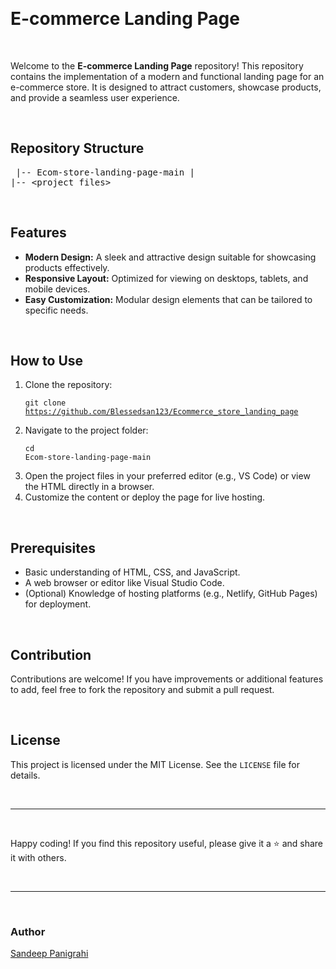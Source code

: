    <br> <h1>E-commerce Landing Page</h1>
<br>
    <p>Welcome to the <strong>E-commerce Landing Page</strong> repository! This repository contains the implementation of a modern and functional landing page for an e-commerce store. It is designed to attract customers, showcase products, and provide a seamless user experience.</p>
<br>
    <h2>Repository Structure</h2>
    <pre>
|-- Ecom-store-landing-page-main
|   |-- &lt;project files&gt;
    </pre>
<br>
    <h2>Features</h2>
    <ul>
        <li><strong>Modern Design:</strong> A sleek and attractive design suitable for showcasing products effectively.</li>
        <li><strong>Responsive Layout:</strong> Optimized for viewing on desktops, tablets, and mobile devices.</li>
        <li><strong>Easy Customization:</strong> Modular design elements that can be tailored to specific needs.</li>
    </ul>
<br>
    <h2>How to Use</h2>
    <ol>
        <li>Clone the repository:
            <pre><code>git clone https://github.com/Blessedsan123/Ecommerce_store_landing_page</code></pre>
        </li>
        <li>Navigate to the project folder:
            <pre><code>cd Ecom-store-landing-page-main</code></pre>
        </li>
        <li>Open the project files in your preferred editor (e.g., VS Code) or view the HTML directly in a browser.</li>
        <li>Customize the content or deploy the page for live hosting.</li>
    </ol>
<br>
    <h2>Prerequisites</h2>
    <ul>
        <li>Basic understanding of HTML, CSS, and JavaScript.</li>
        <li>A web browser or editor like Visual Studio Code.</li>
        <li>(Optional) Knowledge of hosting platforms (e.g., Netlify, GitHub Pages) for deployment.</li>
    </ul>
<br>
    <h2>Contribution</h2>
    <p>Contributions are welcome! If you have improvements or additional features to add, feel free to fork the repository and submit a pull request.</p>
<br>
    <h2>License</h2>
    <p>This project is licensed under the MIT License. See the <code>LICENSE</code> file for details.</p>
<br>
    <hr>
    <br>
    <p>Happy coding! If you find this repository useful, please give it a ⭐ and share it with others.</p>
<br>
    <hr>
<br>
    <h3>Author</h3>
    <p><a href="https://github.com/Blessedsan123">Sandeep Panigrahi</a></p>

